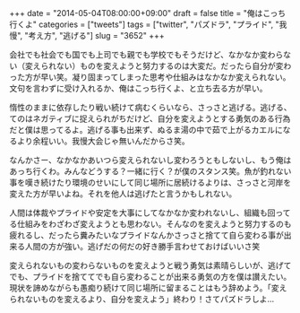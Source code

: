 +++
date = "2014-05-04T08:00:00+09:00"
draft = false
title = "俺はこっち行くよ"
categories = ["tweets"]
tags = ["twitter", "パズドラ", "プライド", "我慢", "考え方", "逃げる"]
slug = "3652"
+++

会社でも社会でも国でも上司でも親でも学校でもそうだけど、なかなか変わらない（変えられない）ものを変えようと努力するのは大変だ。だったら自分が変わった方が早い笑。凝り固まってしまった思考や仕組みはなかなか変えられない。文句を言わずに受け入れるか、俺はこっち行くよ、と立ち去る方が早い。

惰性のままに依存したり戦い続けて病むくらいなら、さっさと逃げる。逃げる、てのはネガティブに捉えられがちだけど、自分を変えようとする勇気のある行為だと僕は思ってるよ。逃げる事も出来ず、ぬるま湯の中で茹で上がるカエルになるより余程いい。我慢大会じゃ無いんだからさ笑。

なんかさー、なかなかあいつら変えられないし変わろうともしないし、もう俺はあっち行くわ。みんなどうする？一緒に行く？が僕のスタンス笑。魚が釣れない事を嘆き続けたり環境のせいにして同じ場所に居続けるよりは、さっさと河岸を変えた方が早いよね。それを他人は逃げたと言うかもしれない。

人間は体裁やプライドや安定を大事にしてなかなか変われないし、組織も回ってる仕組みをわざわざ変えようとも思わない。そんなのを変えようと努力するのも疲れるし、だったら糞みたいなプライドなんかさっさと捨てて自ら変わる事が出来る人間の方が強い。逃げだの何だの好き勝手言わせておけばいいさ笑

変えられないもの変わらないものを変えようと戦う勇気は素晴らしいが、逃げてでも、プライドを捨ててでも自ら変わることが出来る勇気の方を僕は讃えたい。現状を諦めながらも愚痴り続けて同じ場所に留まることはもう辞めよう。「変えられないものを変えるより、自分を変えよう」終わり！さてパズドラしよ…
